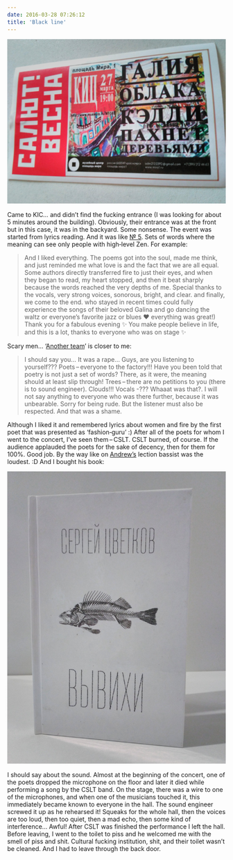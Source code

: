 ```yaml
---
date: 2016-03-28 07:26:12
title: 'Black line'
---
```


![KIC ticket](salyut-vesna-kic-27-03-16.jpg)

Came to KIC… and didn’t find the fucking entrance (I was looking for about 5 minutes around the
building). Obviously, their entrance was at the front but in this case, it was in the backyard. Some
nonsense. The event was started from lyrics reading. And it was like
[№ 5](https://en.wikipedia.org/wiki/No._5,_1948). Sets of words where the meaning can see only
people with high‐level Zen. For example:

> And I liked everything. The poems got into the soul, made me think, and just reminded me what love
> is and the fact that we are all equal. Some authors directly transferred fire to just their eyes,
> and when they began to read, my heart stopped, and then it beat sharply because the words reached
> the very depths of me. Special thanks to the vocals, very strong voices, sonorous, bright, and
> clear. and finally, we come to the end. who stayed in recent times could fully experience the
> songs of their beloved Galina and go dancing the waltz or everyone’s favorite jazz or blues ❤
> everything was great!) Thank you for a fabulous evening ✨ You make people believe in life, and
> this is a lot, thanks to everyone who was on stage ✨

Scary men… ‘[Another team](https://vk.com/wall-115786413_36)’ is closer to me:

> I should say you… It was a rape… Guys, are you listening to yourself??? Poets – everyone to the
> factory!!! Have you been told that poetry is not just a set of words? There, as it were, the
> meaning should at least slip through! Trees – there are no petitions to you (there is to sound
> engineer). Clouds!!! Vocals -??? Whaaat was that?. I will not say anything to everyone who was
> there further, because it was unbearable. Sorry for being rude. But the listener must also be
> respected. And that was a shame.

Although I liked it and remembered lyrics about women and fire by the first poet that was presented
as ‘fashion‐guru’ :) After all of the poets for whom I went to the concert, I’ve seen them – CSLT.
CSLT burned, of course. If the audience applauded the poets for the sake of decency, then for them
for 100%. Good job. By the way like on [Andrew’s](https://vk.com/a_shevelev) lection bassist was the
loudest. :D And I bought his book:

![Book by Sergey Cvetkov ‘Luxations’](vyvihi.jpg)

I should say about the sound. Almost at the beginning of the concert, one of the poets dropped the
microphone on the floor and later it died while performing a song by the CSLT band. On the stage,
there was a wire to one of the microphones, and when one of the musicians touched it, this
immediately became known to everyone in the hall. The sound engineer screwed it up as he rehearsed
it! Squeaks for the whole hall, then the voices are too loud, then too quiet, then a mad echo, then
some kind of interference… Awful! After CSLT was finished the performance I left the hall. Before
leaving, I went to the toilet to piss and he welcomed me with the smell of piss and shit. Cultural
fucking institution, shit, and their toilet wasn’t be cleaned. And I had to leave through the back
door.
